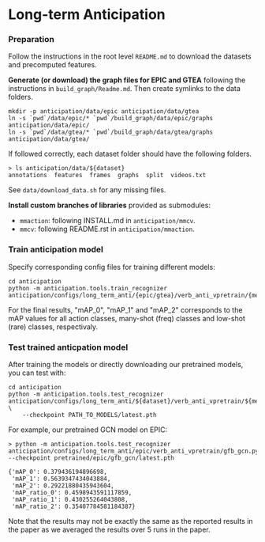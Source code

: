 # Long-term Anticipation

### Preparation

Follow the instructions in the root level `README.md` to download the datasets and precomputed features.

**Generate (or download) the graph files for EPIC and GTEA** following the instructions in `build_graph/Readme.md`. Then create symlinks to the data folders.
```
mkdir -p anticipation/data/epic anticipation/data/gtea
ln -s `pwd`/data/epic/* `pwd`/build_graph/data/epic/graphs anticipation/data/epic/
ln -s `pwd`/data/gtea/* `pwd`/build_graph/data/gtea/graphs anticipation/data/gtea/
```

If followed correctly, each dataset folder should have the following folders. 
```
> ls anticipation/data/${dataset}
annotations  features  frames  graphs  split  videos.txt
```
See `data/download_data.sh` for any missing files.

**Install custom branches of libraries** provided as submodules:
* `mmaction`: following INSTALL.md in `anticipation/mmcv`.
* `mmcv`: following README.rst in `anticipation/mmaction`.


### Train anticipation model
Specify corresponding config files for training different models:
```
cd anticipation
python -m anticipation.tools.train_recognizer anticipation/configs/long_term_anti/{epic/gtea}/verb_anti_vpretrain/{method}.py
```

For the final results, "mAP_0", "mAP_1" and "mAP_2" corresponds to the mAP values for all action classes, many-shot (freq) classes and low-shot (rare) classes, respectivaly. 


### Test trained anticpation model
After training the models or directly downloading our pretrained models, you can test with:
```
cd anticipation
python -m anticipation.tools.test_recognizer anticipation/configs/long_term_anti/${dataset}/verb_anti_vpretrain/${method}.py \
    --checkpoint PATH_TO_MODELS/latest.pth
```

For example, our pretrained GCN model on EPIC:
```
> python -m anticipation.tools.test_recognizer anticipation/configs/long_term_anti/epic/verb_anti_vpretrain/gfb_gcn.py --checkpoint pretrained/epic/gfb_gcn/latest.pth

{'mAP_0': 0.379436194896698,
 'mAP_1': 0.5639347434043884,
 'mAP_2': 0.29221880435943604,
 'mAP_ratio_0': 0.4598943591117859,
 'mAP_ratio_1': 0.430255264043808,
 'mAP_ratio_2': 0.35407784581184387}
```

Note that the results may not be exactly the same as the reported results in the paper as we averaged the results over 5 runs in the paper.
